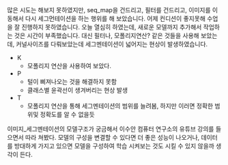 많은 시도는 해보지 못하였지만, seq_map을 건드리고, 필터를 건드리고, 이미지를 이동해서 다시 세그먼테이션을 하는 행위를 해 보았습니다.
어제 컨디션이 좋지못해 수업을 잘 진행하지 못하였습니다.
오늘 열심히 하였는데, 새로운 모델까지 추가해서 작업하는 것은 시간이 부족했습니다.
대신 필터나, 모폴리지연산? 같은 것들을 사용해 보았는데, 커널사이즈를 다뤄보았는데 세그멘테이션이 넓어지는 현상이 발생하였습니다.
- K
    - 모폴리지 연산을 사용하여 보았다.
- P
    - 털이 삐져나오는 것을 해결하지 못함
    - 클래스별 윤곽선이 생겨버리는 현상 발생
- T
    - 모폴리지 연산을 통해 세그멘테이션의 범위를 늘려봄, 하지만 이러면 정확한 범위및 정확도를 알 수 없을듯

이미지_세그멘테이션의 모델구조가 궁금해서 이수안 컴퓨터 연구소의 유튜브 강의를 들으면서 따라 쳐봤다.
모델의 구성을 변결할 수 있다면 더 좋은 성능이 나오거나, 데이터를 방대하게 가지고 있으면 모델을 구성하여 학습 시켜보는 것도 시킬 수 있지 않을까 생각이 든다.
